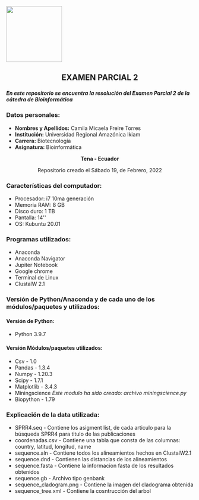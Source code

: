 <img src="https://www.agua.imdea.org/sites/default/files/images/news/2016-11/logo_ikiam.png" width="150">

## <p align="center">EXAMEN PARCIAL 2</p>
 
***En este repositorio se encuentra la resolución del Examen Parcial 2 de la cátedra de Bioinformática***
 
### Datos personales:
 
- **Nombres y Apellidos:** Camila Micaela Freire Torres
- **Institución:** Universidad Regional Amazónica Ikiam
- **Carrera:** Biotecnología
- **Asignatura:** Bioinformática 
 
**<p align="center"> Tena - Ecuador</p>**
 
<p align="center"> Repositorio creado el Sábado 19, de Febrero, 2022</p>
 
### Características del computador:
 
- Procesador: i7 10ma generación 
- Memoria RAM: 8 GB
- Disco duro: 1 TB
- Pantalla: 14''
- OS: Kubuntu 20.01
 
### Programas utilizados:
 
- Anaconda
- Anaconda Navigator 
- Jupiter Notebook
- Google chrome
- Terminal de Linux
- ClustalW 2.1
 
### Versión de Python/Anaconda y de cada uno de los módulos/paquetes y utilizados:
 
#### **Versión de Python:** 
- Python 3.9.7
#### **Versión Módulos/paquetes utilizados:**
 - Csv - 1.0
 - Pandas - 1.3.4
 - Numpy - 1.20.3
 - Scipy - 1.7.1
 - Matplotlib - 3.4.3 
 - Miningscience *Este modulo ha sido creado: archivo miningscience.py*
 - Biopython - 1.79
### Explicación de la data utilizada:

- SPRR4.seq - Contiene los asigment list, de cada articulo para la búsqueda SPRR4 para titulo de las publicaciones
- coordenadas.csv - Contiene una tabla que consta de las columnas: country, latitud, longitud, name
- sequence.aln - Contiene todos los alineamientos hechos en ClustalW2.1
- sequence.dnd - Contienen las distancias de los alineamientos
- sequence.fasta - Contiene la informacion fasta de los resultados obtenidos
- sequence.gb -  Archivo tipo genbank
- sequence_cladogram.png - Contiene la imagen del cladograma obtenida
- sequence_tree.xml - Contiene la cosntrucción del arbol
